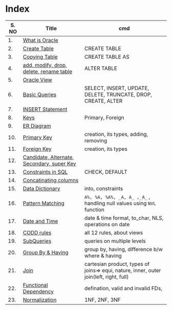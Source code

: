 # Index

S. NO    |   Title   |cmd
---------|-----------|---
1.| [What is Oracle](1.md)|
2.| [Create Table](2.md)| CREATE TABLE
3.| [Copying Table](3.md)| CREATE TABLE AS
4.| [add, modify, drop, delete, rename table](4.md)| ALTER TABLE
5.| [Oracle View](5.md)|
6.| [Basic Queries](6.md)| SELECT, INSERT, UPDATE, DELETE, TRUNCATE, DROP, CREATE, ALTER 
7.| [INSERT Statement](7.md)|
8.| [Keys](keys.md)| Primary, Foreign
9.| [ER Diagram](erDiagram.md)|
10.| [Primary Key](primaryKey.md)| creation, its types, adding, removing
11.| [Foreign Key](foreignKey.md)| creation, its types
12.| [Candidate, Alternate, Secondary, super Key](candidateKey.md)|
13.| [Constraints in SQL](constraints.md)| CHECK, DEFAULT
14.| [Concatinating columns](ConcatinatingColumn.md)|
15.| [Data Dictionary](dataDictionary.md)| into, constraints
16.| [Pattern Matching](patternMatching.md)| `A%, %A, %A%, _A, A_ ,_A_` , handling null values using `NVL` function
17.| [Date and Time](dateAndTime.md)| date & time format, to_char, NLS, operations on date
18.| [CODD rules](coddRules.md)|  all 12 rules, about views
19.| [SubQueries](subQueries.md)| queries on multiple levels
20.| [Group By & Having](groupBy.md)| group by, having, difference b/w where & having
21.| [Join](join.md)| cartesian product, types of joins=> equi, nature, inner, outer join(left, right, full)
22.| [Functional Dependency](functionalDependency.md)| defination, valid and invalid FDs, 
23.| [Normalization](normalization.md)| 1NF, 2NF, 3NF